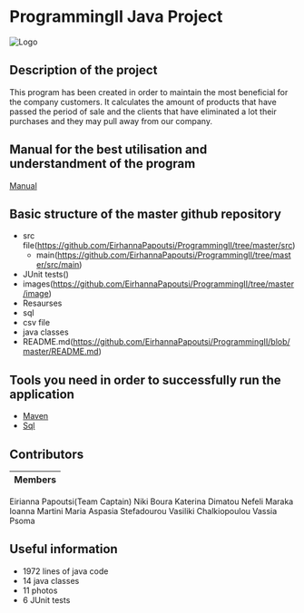 # ProgrammingII Java Project

![Logo](https://github.com/EirhannaPapoutsi/ProgrammingII/blob/master/image/logo%20page2.png)

## Description of the project
This program has been created in order to maintain the most beneficial for the company customers. It calculates the amount of products that have passed the period of sale and the clients that have eliminated a lot their purchases and they may pull away from our company.

## Manual for the best utilisation and understandment of the program
[Manual](https://github.com/EirhannaPapoutsi/ProgrammingII/blob/master/src/main/DetGifthub%20User%20Manual.pdf)

## Basic structure of the master github repository
* src file(https://github.com/EirhannaPapoutsi/ProgrammingII/tree/master/src)
  * main(https://github.com/EirhannaPapoutsi/ProgrammingII/tree/master/src/main)
* JUnit tests()
* images(https://github.com/EirhannaPapoutsi/ProgrammingII/tree/master/image)
* Resaurses
* sql
* csv file
* java classes
* README.md(https://github.com/EirhannaPapoutsi/ProgrammingII/blob/master/README.md)

## Tools you need in order to successfully run the application
* [Maven]()
* [Sql](https://github.com/EirhannaPapoutsi/ProgrammingII/blob/master/SQLQueryforProgrammingII.sql)

## Contributors
| Members |
| --- |
Eirianna Papoutsi(Team Captain)
Niki Boura
Katerina Dimatou
Nefeli Maraka
Ioanna Martini
Maria Aspasia Stefadourou
Vasiliki Chalkiopoulou
Vassia Psoma

## Useful information
* 1972 lines of java code
* 14 java classes
* 11 photos
* 6 JUnit tests
